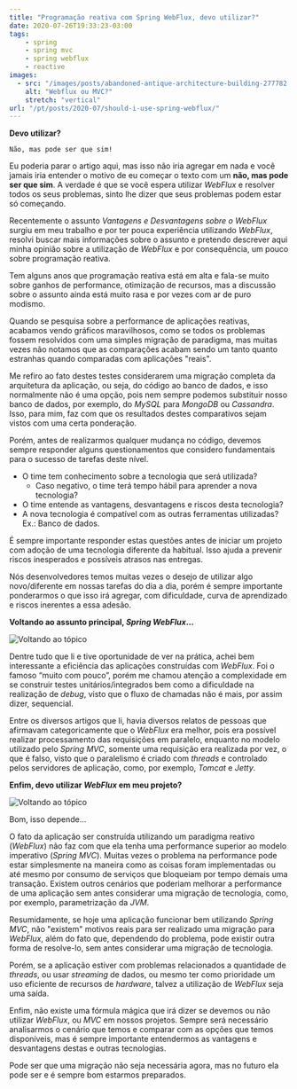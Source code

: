 ```yaml
---
title: "Programação reativa com Spring WebFlux, devo utilizar?"
date: 2020-07-26T19:33:23-03:00
tags:
    - spring
    - spring mvc
    - spring webflux
    - reactive
images: 
  - src: "/images/posts/abandoned-antique-architecture-building-277782.jpg"
    alt: "Webflux ou MVC?"
    stretch: "vertical"
url: "/pt/posts/2020-07/should-i-use-spring-webflux/"
---
```


**Devo utilizar?**

    Não, mas pode ser que sim!

Eu poderia parar o artigo aqui, mas isso não iria agregar em nada e você jamais iria entender o motivo de eu começar o texto com um **não, mas pode ser que sim**. A verdade é que se você espera utilizar *WebFlux* e resolver todos os seus problemas, sinto lhe dizer que seus problemas podem estar só começando.

Recentemente o assunto *Vantagens e Desvantagens sobre o WebFlux* surgiu em meu trabalho e por ter pouca experiência utilizando *WebFlux*, resolvi buscar mais informações sobre o assunto e pretendo descrever aqui minha opinião sobre a utilização de *WebFlux* e por consequência, um pouco sobre programação reativa.

Tem alguns anos que programação reativa está em alta e fala-se muito sobre ganhos de performance, otimização de recursos, mas a discussão sobre o assunto ainda está muito rasa e por vezes com ar de puro modismo.

Quando se pesquisa sobre a performance de aplicações reativas, acabamos vendo gráficos maravilhosos, como se todos os problemas fossem resolvidos com uma simples migração de paradigma, mas muitas vezes não notamos que as comparações acabam sendo um tanto quanto estranhas quando comparadas com aplicações "reais".

Me refiro ao fato destes testes considerarem uma migração completa da arquitetura da aplicação, ou seja, do código ao banco de dados, e isso normalmente não é uma opção, pois nem sempre podemos substituir nosso banco de dados, por exemplo, do *MySQL* para *MongoDB* ou *Cassandra*. Isso, para mim, faz com que os resultados destes comparativos sejam vistos com uma certa ponderação.

Porém, antes de realizarmos qualquer mudança no código, devemos sempre responder alguns questionamentos que considero fundamentais para o sucesso de tarefas deste nível.

* O time tem conhecimento sobre a tecnologia que será utilizada?
  * Caso negativo, o time terá tempo hábil para aprender a nova tecnologia?
* O time entende as vantagens, desvantagens e riscos desta tecnologia?
* A nova tecnologia é compatível com as outras ferramentas utilizadas? Ex.: Banco de dados.

É sempre importante responder estas questões antes de iniciar um projeto com adoção de uma tecnologia diferente da habitual. Isso ajuda a prevenir riscos inesperados e possíveis atrasos nas entregas.

Nós desenvolvedores temos muitas vezes o desejo de utilizar algo novo/diferente em nossas tarefas do dia a dia, porém é sempre importante ponderarmos o que isso irá agregar, com dificuldade, curva de aprendizado e riscos inerentes a essa adesão.

**Voltando ao assunto principal, *Spring WebFlux*...**

![Voltando ao tópico](/images/posts/green-typewriter-on-brown-wooden-table-4052198.jpg#center)

Dentre tudo que li e tive oportunidade de ver na prática, achei bem interessante a eficiência das aplicações construídas com *WebFlux*. Foi o famoso “muito com pouco”, porém me chamou atenção a complexidade em se construir testes unitários/integrados bem como a dificuldade na realização de *debug*, visto que o fluxo de chamadas não é mais, por assim dizer, sequencial.

Entre os diversos artigos que li, havia diversos relatos de pessoas que afirmavam categoricamente que o *WebFlux* era melhor, pois era possível realizar processamento das requisições em paralelo, enquanto no modelo utilizado pelo *Spring MVC*, somente uma requisição era realizada por vez, o que é falso, visto que o paralelismo é criado com *threads* e controlado pelos servidores de aplicação, como, por exemplo, *Tomcat* e *Jetty*.

**Enfim, devo utilizar *WebFlux* em meu projeto?**

![Voltando ao tópico](/images/posts/banking-business-checklist-commerce-416322.jpg#center)

Bom, isso depende…

O fato da aplicação ser construída utilizando um paradigma reativo (*WebFlux*) não faz com que ela tenha uma performance superior ao modelo imperativo (*Spring MVC*). Muitas vezes o problema na performance pode estar simplesmente na maneira como as coisas foram implementadas ou até mesmo por consumo de serviços que bloqueiam por tempo demais uma transação. Existem outros cenários que poderiam melhorar a performance de uma aplicação sem antes considerar uma migração de tecnologia, como, por exemplo, parametrização da *JVM*.

Resumidamente, se hoje uma aplicação funcionar bem utilizando *Spring MVC*, não "existem" motivos reais para ser realizado uma migração para *WebFlux*, além do fato que, dependendo do problema, pode existir outra forma de resolve-lo, sem antes considerar uma migração de tecnologia.

Porém, se a aplicação estiver com problemas relacionados a quantidade de *threads*, ou usar *streaming* de dados, ou mesmo ter como prioridade um uso eficiente de recursos de *hardware*, talvez a utilização de *WebFlux* seja uma saída.

Enfim, não existe uma fórmula mágica que irá dizer se devemos ou não utilizar *WebFlux*, ou *MVC* em nossos projetos. Sempre será necessário analisarmos o cenário que temos e comparar com as opções que temos disponíveis, mas é sempre importante entendermos as vantagens e desvantagens destas e outras tecnologias.

Pode ser que uma migração não seja necessária agora, mas no futuro ela pode ser e é sempre bom estarmos preparados.
